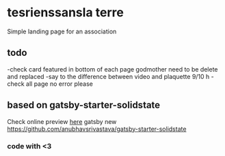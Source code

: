 # tesrienssansla terre

Simple landing page for an association

## todo

-check card featured in bottom of each page godmother need to be delete and replaced
-say to the difference between video and plaquette 9/10 h
-check all page no error please

## based on gatsby-starter-solidstate

Check online preview [here](https://anubhavsrivastava.github.io/gatsby-starter-solidstate/)
gatsby new <site-name> https://github.com/anubhavsrivastava/gatsby-starter-solidstate

### code with <3
